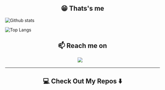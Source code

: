 <h2 align="center">😁 Thats's me </h2>

![Github stats](https://github-readme-stats.vercel.app/api?username=Imperiali&layout=compact&hide_border=true&count_private=true&show_icons=true&theme=gotham)

![Top Langs](https://github-readme-stats.vercel.app/api/top-langs/?username=Imperiali&layout=compact&hide_border=true&count_private=true&show_icons=true&theme=gotham&hide=html)

<h2  align="center">📫 Reach me on</h2>
<p align="center">
  <a target="_blank"href="https://www.linkedin.com/in/igor-imperiali/"><img src="https://img.shields.io/badge/linkedin-%230077B5.svg?&style=for-the-badge&logo=linkedin&logoColor=white" /></a>&nbsp;&nbsp;&nbsp;&nbsp;
</p>

<hr>

<h2  align="center">💻 Check Out My Repos ⬇️ </h2>

<!--
**imperiali/imperiali** is a ✨ _special_ ✨ repository because its `README.md` (this file) appears on your GitHub profile.

Here are some ideas to get you started:

- 🔭 I’m currently working on ...
- 🌱 I’m currently learning ...
- 👯 I’m looking to collaborate on ...
- 🤔 I’m looking for help with ...
- 💬 Ask me about ...
- 📫 How to reach me: ...
- 😄 Pronouns: ...
- ⚡ Fun fact: ...
-->

